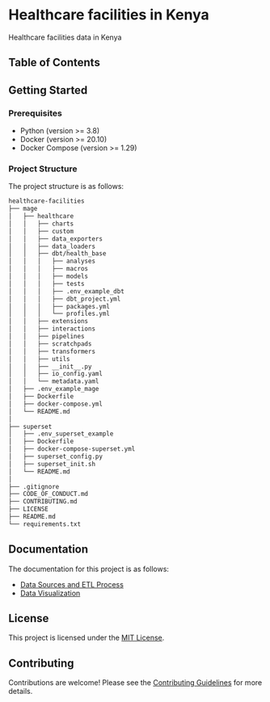 # Healthcare facilities in Kenya

Healthcare facilities data in Kenya

## Table of Contents

## Getting Started

### Prerequisites

- Python (version >= 3.8)
- Docker (version >= 20.10)
- Docker Compose (version >= 1.29)

### Project Structure

The project structure is as follows:

```md
healthcare-facilities
├── mage
│   ├── healthcare
│   │   ├── charts
│   │   ├── custom
│   │   ├── data_exporters
│   │   ├── data_loaders
│   │   ├── dbt/health_base
│   │   │   ├── analyses
│   │   │   ├── macros
│   │   │   ├── models
│   │   │   ├── tests
│   │   │   ├── .env_example_dbt
│   │   │   ├── dbt_project.yml
│   │   │   ├── packages.yml
│   │   │   └── profiles.yml
│   │   ├── extensions
│   │   ├── interactions
│   │   ├── pipelines
│   │   ├── scratchpads
│   │   ├── transformers
│   │   ├── utils
│   │   ├── __init__.py
│   │   ├── io_config.yaml
│   │   └── metadata.yaml
│   ├── .env_example_mage
│   ├── Dockerfile
│   ├── docker-compose.yml
│   └── README.md
│
├── superset
│   ├── .env_superset_example
│   ├── Dockerfile
│   ├── docker-compose-superset.yml
│   ├── superset_config.py
│   ├── superset_init.sh
│   └── README.md
│
├── .gitignore
├── CODE_OF_CONDUCT.md
├── CONTRIBUTING.md
├── LICENSE
├── README.md
└── requirements.txt
```

## Documentation

The documentation for this project is as follows:

- [Data Sources and ETL Process](mage/README.md)
- [Data Visualization](superset/README.md)

## License

This project is licensed under the [MIT License](LICENSE).

## Contributing

Contributions are welcome! Please see the [Contributing Guidelines](CONTRIBUTING.md) for more details.
